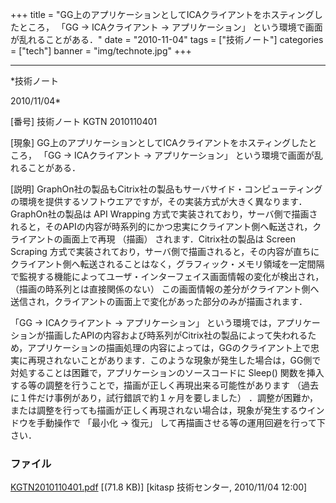 ﻿+++
title = "GG上のアプリケーションとしてICAクライアントをホスティングしたところ， 「GG → ICAクライアント → アプリケーション」 という環境で画面が乱れることがある．"
date = "2010-11-04"
tags = ["技術ノート"]
categories = ["tech"]
banner = "img/technote.jpg"
+++

-----------------------------------------------------------------------------------------------------------------------------

*技術ノート

2010/11/04*


[番号]
技術ノート KGTN 2010110401

[現象]
GG上のアプリケーションとしてICAクライアントをホスティングしたところ，
「GG → ICAクライアント → アプリケーション」
という環境で画面が乱れることがある．

[説明]
GraphOn社の製品もCitrix社の製品もサーバサイド・コンピューティングの環境を提供するソフトウエアですが，その実装方式が大きく異なります．GraphOn社の製品は
API Wrapping
方式で実装されており，サーバ側で描画されると，そのAPIの内容が時系列的にかつ忠実にクライアント側へ転送され，クライアントの画面上で再現
（描画） されます．Citrix社の製品は Screen Scraping
方式で実装されており，サーバ側で描画されると，その内容が直ちにクライアント側へ転送されることはなく，グラフィック・メモリ領域を一定間隔で監視する機能によってユーザ・インターフェイス画面情報の変化が検出され，
（描画の時系列とは直接関係のない）
この画面情報の差分がクライアント側へ送信され，クライアントの画面上で変化があった部分のみが描画されます．

「GG → ICAクライアント → アプリケーション」
という環境では，アプリケーションが描画したAPIの内容および時系列がCitrix社の製品によって失われるため，アプリケーションの描画処理の内容によっては，GGのクライアント上で忠実に再現されないことがあります．このような現象が発生した場合は，GG側で対処することは困難で，アプリケーションのソースコードに
Sleep()
関数を挿入する等の調整を行うことで，描画が正しく再現出来る可能性があります
（過去に１件だけ事例があり，試行錯誤で約１ヶ月を要しました）
．調整が困難か，または調整を行っても描画が正しく再現されない場合は，現象が発生するウインドウを手動操作で
「最小化 → 復元」 して再描画させる等の運用回避を行って下さい．


### ファイル

 
 


[KGTN2010110401.pdf](http://techreport.kitasp.net/attachments/download/374/KGTN2010110401.pdf)
 [(71.8 KB)] [kitasp 技術センター, 2010/11/04
12:00]


 


 

